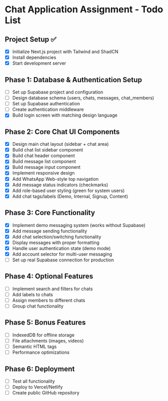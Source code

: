 # Chat Application Assignment - Todo List

## Project Setup ✅
- [x] Initialize Next.js project with Tailwind and ShadCN
- [x] Install dependencies
- [x] Start development server

## Phase 1: Database & Authentication Setup
- [ ] Set up Supabase project and configuration
- [ ] Design database schema (users, chats, messages, chat_members)
- [ ] Set up Supabase authentication
- [ ] Create authentication middleware
- [x] Build login screen with matching design language

## Phase 2: Core Chat UI Components
- [x] Design main chat layout (sidebar + chat area)
- [x] Build chat list sidebar component
- [x] Build chat header component
- [x] Build message list component
- [x] Build message input component
- [x] Implement responsive design
- [x] Add WhatsApp Web-style top navigation
- [x] Add message status indicators (checkmarks)
- [x] Add role-based user styling (green for system users)
- [x] Add chat tags/labels (Demo, Internal, Signup, Content)

## Phase 3: Core Functionality
- [x] Implement demo messaging system (works without Supabase)
- [x] Add message sending functionality
- [x] Add chat selection/switching functionality
- [x] Display messages with proper formatting
- [x] Handle user authentication state (demo mode)
- [x] Add account selector for multi-user messaging
- [ ] Set up real Supabase connection for production

## Phase 4: Optional Features
- [ ] Implement search and filters for chats
- [ ] Add labels to chats
- [ ] Assign members to different chats
- [ ] Group chat functionality

## Phase 5: Bonus Features
- [ ] IndexedDB for offline storage
- [ ] File attachments (images, videos)
- [ ] Semantic HTML tags
- [ ] Performance optimizations

## Phase 6: Deployment
- [ ] Test all functionality
- [ ] Deploy to Vercel/Netlify
- [ ] Create public GitHub repository
